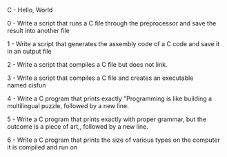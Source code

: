 C  - Hello, World

0  -  Write a script that runs a C file through the preprocessor and save the result into another file

1  -  Write a script that generates the assembly code of a C code and save it in an output file

2 -  Write a script that compiles a C file but does not link.

3  -  Write a script that compiles a C file and creates an executable named cisfun

4  -  Write a C program that prints exactly "Programming is like building a multilingual puzzle, followed by a new line.

5  -  Write a C program that prints exactly with proper grammar, but the outcome is a piece of art,, followed by a new line.

6  -  Write a C program that prints the size of various types on the computer it is compiled and run on

